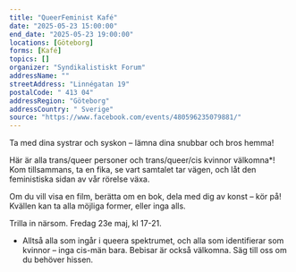 ```yaml
---
title: "QueerFeminist Kafé"
date: "2025-05-23 15:00:00"
end_date: "2025-05-23 19:00:00"
locations: [Göteborg]
forms: [Kafé]
topics: []
organizer: "Syndikalistiskt Forum"
addressName: ""
streetAddress: "Linnégatan 19"
postalCode: " 413 04"
addressRegion: "Göteborg"
addressCountry: " Sverige"
source: "https://www.facebook.com/events/480596235079881/"
---
```

Ta med dina systrar och syskon – lämna dina snubbar och bros hemma!

Här är alla trans/queer personer och trans/queer/cis kvinnor välkomna*! Kom tillsammans, ta en fika, se vart samtalet tar vägen, och låt den feministiska sidan av vår rörelse växa.

Om du vill visa en film, berätta om en bok, dela med dig av konst – kör på! Kvällen kan ta alla möjliga former, eller inga alls.

Trilla in närsom. Fredag 23e maj, kl 17-21.

* Alltså alla som ingår i queera spektrumet, och alla som identifierar som kvinnor – inga cis-män bara. Bebisar är också välkomna. Säg till oss om du behöver hissen.